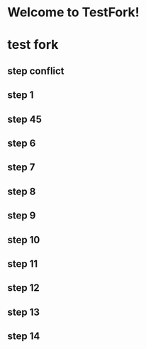 # Welcome to TestFork!

# test fork

## step conflict

## step 1

## step 45

## step 6

## step 7

## step 8

## step 9

## step 10

## step 11

## step 12

## step 13

## step 14

